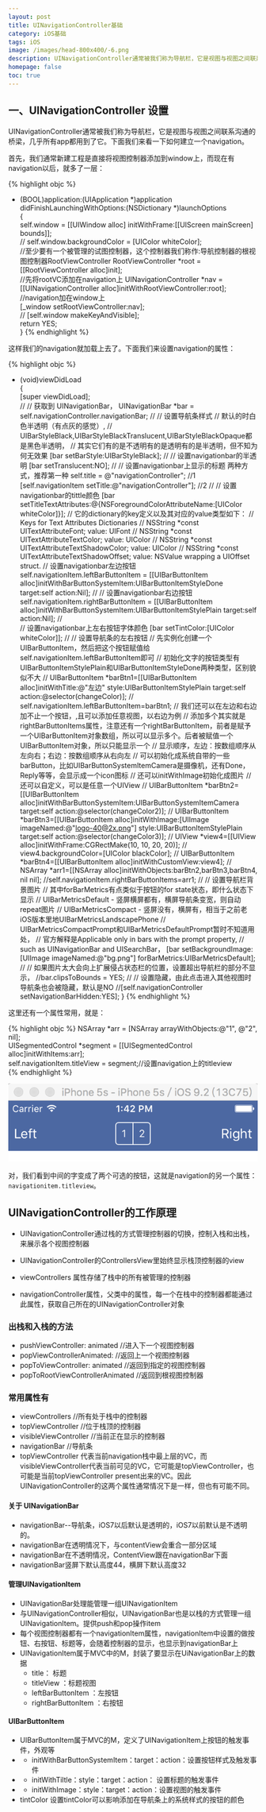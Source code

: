 ```yaml
---
layout: post
title: UINavigationController基础
category: iOS基础
tags: iOS
image: /images/head-800x400/-6.png
description: UINavigationController通常被我们称为导航栏，它是视图与视图之间联系沟通的桥梁，几乎所有app都用到了它。这里记录下它的基本使用.
homepage: false
toc: true
---
```


<!--more-->

## 一、UINavigationController 设置
UINavigationController通常被我们称为导航栏，它是视图与视图之间联系沟通的桥梁，几乎所有app都用到了它。下面我们来看一下如何建立一个navigation。

首先，我们通常新建工程是直接将视图控制器添加到window上，而现在有navigation以后，就多了一层：

{% highlight objc  %}
- (BOOL)application:(UIApplication *)application didFinishLaunchingWithOptions:(NSDictionary *)launchOptions  
{  
    self.window = [[UIWindow alloc] initWithFrame:[[UIScreen mainScreen] bounds]];  
	//
    self.window.backgroundColor = [UIColor whiteColor];  
    //至少要有一个被管理的试图控制器，这个控制器我们称作:导航控制器的根视图控制器RootViewController
    RootViewController *root = [[RootViewController alloc]init];  
    //先将rootVC添加在navigation上
    UINavigationController *nav = [[UINavigationController alloc]initWithRootViewController:root];
    //navigation加在window上      
    [_window setRootViewController:nav];  
    //
    [self.window makeKeyAndVisible];  
    return YES;  
}
{% endhighlight %}

这样我们的navigation就加载上去了。下面我们来设置navigation的属性：

{% highlight objc  %}
- (void)viewDidLoad  
{  
    [super viewDidLoad];  
    //
    //  获取到 UINavigationBar，
    UINavigationBar *bar = self.navigationController.navigationBar;
    //
    //  设置导航条样式
    //  默认的时白色半透明（有点灰的感觉）,
    //  UIBarStyleBlack,UIBarStyleBlackTranslucent,UIBarStyleBlackOpaque都是黑色半透明，
    //  其实它们有的是不透明有的是透明有的是半透明，但不知为何无效果
    [bar setBarStyle:UIBarStyleBlack];
    //
    //  设置navigationbar的半透明
    [bar setTranslucent:NO];
    //
    //  设置navigationbar上显示的标题 两种方式，推荐第一种 
    self.title = @"navigationController"; //1
    [self.navigationItem setTitle:@"navigationController"];  //2
    //
    //  设置navigationbar的tittle颜色
    [bar setTitleTextAttributes:@{NSForegroundColorAttributeName:[UIColor whiteColor]}];
    //  它的dictionary的key定义以及其对应的value类型如下：
    //  Keys for Text Attributes Dictionaries
	//  NSString *const UITextAttributeFont;                       value: UIFont
	//  NSString *const UITextAttributeTextColor;                 value: UIColor
	//  NSString *const UITextAttributeTextShadowColor;       value: UIColor
	//  NSString *const UITextAttributeTextShadowOffset;      value: NSValue wrapping a UIOffset struct.
    //  设置navigationbar左边按钮  
    self.navigationItem.leftBarButtonItem = [[UIBarButtonItem alloc]initWithBarButtonSystemItem:UIBarButtonItemStyleDone target:self action:Nil]; 
    // 
    //  设置navigationbar右边按钮 
    self.navigationItem.rightBarButtonItem = [[UIBarButtonItem alloc]initWithBarButtonSystemItem:UIBarButtonItemStylePlain target:self action:Nil]; 
    //  
    //  设置navigationbar上左右按钮字体颜色
    [bar setTintColor:[UIColor whiteColor]]; 
    //
    //  设置导航条的左右按钮
    //  先实例化创建一个UIBarButtonItem，然后把这个按钮赋值给self.navigationItem.leftBarButtonItem即可
    //  初始化文字的按钮类型有UIBarButtonItemStylePlain和UIBarButtonItemStyleDone两种类型，区别貌似不大
    //  UIBarButtonItem *barBtn1=[[UIBarButtonItem alloc]initWithTitle:@"左边" style:UIBarButtonItemStylePlain target:self action:@selector(changeColor)];
    //  self.navigationItem.leftBarButtonItem=barBtn1;
    //  我们还可以在左边和右边加不止一个按钮，,且可以添加任意视图，以右边为例
    //  添加多个其实就是rightBarButtonItems属性，注意还有一个rightBarButtonItem，前者是赋予一个UIBarButtonItem对象数组，所以可以显示多个。后者被赋值一个UIBarButtonItem对象，所以只能显示一个
    //  显示顺序，左边：按数组顺序从左向右；右边：按数组顺序从右向左
    //  可以初始化成系统自带的一些barButton，比如UIBarButtonSystemItemCamera是摄像机，还有Done，Reply等等，会显示成一个icon图标
    //  还可以initWithImage初始化成图片
    //  还可以自定义，可以是任意一个UIView
    //  UIBarButtonItem *barBtn2=[[UIBarButtonItem alloc]initWithBarButtonSystemItem:UIBarButtonSystemItemCamera target:self action:@selector(changeColor2)];
    //  UIBarButtonItem *barBtn3=[[UIBarButtonItem alloc]initWithImage:[UIImage imageNamed:@"logo-40@2x.png"] style:UIBarButtonItemStylePlain target:self action:@selector(changeColor3)];
    //  UIView *view4=[[UIView alloc]initWithFrame:CGRectMake(10, 10, 20, 20)];
    //  view4.backgroundColor=[UIColor blackColor];
    //  UIBarButtonItem *barBtn4=[[UIBarButtonItem alloc]initWithCustomView:view4];
    //  NSArray *arr1=[[NSArray alloc]initWithObjects:barBtn2,barBtn3,barBtn4, nil nil];
    //self.navigationItem.rightBarButtonItems=arr1;
    //
    //  设置导航栏背景图片
    //  其中forBarMetrics有点类似于按钮的for state状态，即什么状态下显示
    //  UIBarMetricsDefault - 竖屏横屏都有，横屏导航条变宽，则自动repeat图片
    //  UIBarMetricsCompact - 竖屏没有，横屏有，相当于之前老iOS版本里地UIBarMetricsLandscapePhone
    //  UIBarMetricsCompactPrompt和UIBarMetricsDefaultPrompt暂时不知道用处，
    //  官方解释是Applicable only in bars with the prompt property, 
    //  such as UINavigationBar and UISearchBar，
    [bar setBackgroundImage:[UIImage imageNamed:@"bg.png"] forBarMetrics:UIBarMetricsDefault];
    //
    //  如果图片太大会向上扩展侵占状态栏的位置，设置超出导航栏的部分不显示，
    //bar.clipsToBounds = YES;
	//
    //  设置隐藏，由此点击进入其他视图时导航条也会被隐藏，默认是NO
    //[self.navigationController setNavigationBarHidden:YES];
}
{% endhighlight %}

这里还有一个属性常用，就是：

{% highlight objc  %}
	NSArray *arr = [NSArray arrayWithObjects:@"1", @"2", nil];  
    UISegmentedControl *segment = [[UISegmentedControl alloc]initWithItems:arr];  
    self.navigationItem.titleView = segment;//设置navigation上的titleview  
{% endhighlight %}


!["UISegmentedControl"](/images/2016/02/navigation.png "UISegmentedControl")

对，我们看到中间的字变成了两个可选的按钮，这就是navigation的另一个属性：`navigationitem.titleview`。


## UINavigationController的工作原理

* UINavigationController通过栈的方式管理控制器的切换，控制入栈和出栈，来展示各个视图控制器

* UINavigationController的ControllersView里始终显示栈顶控制器的view

* viewControllers 属性存储了栈中的所有被管理的控制器

* navigationController属性，父类中的属性，每一个在栈中的控制器都能通过此属性，获取自己所在的UINavigationController对象

### 出栈和入栈的方法
 
* pushViewController: animated   //进入下一个视图控制器
* popViewControllerAnimated:    //返回上一个视图控制器
* popToViewController: animated    //返回到指定的视图控制器
* popToRootViewControllerAnimated     //返回到根视图控制器

### 常用属性有
* viewControllers    //所有处于栈中的控制器
* topViewController     //位于栈顶的控制器
* visibleViewController    //当前正在显示的控制器
* navigationBar     //导航条
* topViewController    代表当前navigation栈中最上层的VC，而visibleViewController代表当前可见的VC，它可能是topViewController，也可能是当前topViewController present出来的VC。因此UINavigationController的这两个属性通常情况下是一样，但也有可能不同。

#### 关于 UINavigationBar
* navigationBar--导航条，iOS7以后默认是透明的，iOS7以前默认是不透明的。
* navigationBar在透明情况下，与contentView会重合一部分区域
* navigationBar在不透明情况，ContentView跟在navigationBar下面
* navigationBar竖屏下默认高度44，横屏下默认高度32


#### 管理UINavigationItem

* UINavigationBar处理能管理一组UINavigationItem
* 与UINavigationController相似，UINavigationBar也是以栈的方式管理一组UINavigationItem。提供push和pop操作item
* 每个视图控制器都有一个navigationItem属性，navigationItem中设置的做按钮、右按钮、标题等，会随着控制器的显示，也显示到navigationBar上
* UINavigationItem属于MVC中的M，封装了要显示在UiNavigationBar上的数据
	* title： 标题
	* titleView ：标题视图
	* leftBarButtonItem ：左按钮
	* rightBarButtonItem ：右按钮

#### UIBarButtonItem
* UIBarButtonItem属于MVC的M，定义了UINavigationItem上按钮的触发事件，外观等
* - initWithBarButtonSystemItem：target：action：设置按钮样式及触发事件
* - initWithTiltle：style：target：action： 设置标题的触发事件
* - initWithImage：style：target：action：设置视图的触发事件
* tintColor  设置tintColor可以影响添加在导航条上的系统样式的按钮的颜色







